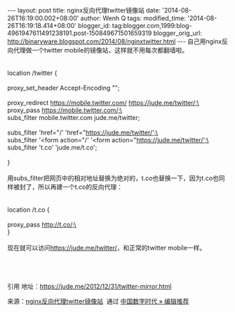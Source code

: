 --- layout: post title: nginx反向代理twitter镜像站 date:
'2014-08-26T16:19:00.002+08:00' author: Wenh Q tags: modified\_time:
'2014-08-26T16:19:18.414+08:00' blogger\_id:
tag:blogger.com,1999:blog-4961947611491238191.post-150849671501659319
blogger\_orig\_url:
http://binaryware.blogspot.com/2014/08/nginxtwitter.html ---
自己用nginx反向代理做一个twitter
mobile的镜像站，这样就不用每次都翻墙啦。\
\
\
location /twitter {\
\
proxy\_set\_header Accept-Encoding "";\
\
proxy\_redirect https://mobile.twitter.com/ https://jude.me/twitter/;\
\
proxy\_pass https://mobile.twitter.com/;\
\
subs\_filter mobile.twitter.com jude.me/twitter;\
\
subs\_filter 'href="/' 'href="https://jude.me/twitter/';\
\
subs\_filter '&lt;form action="/' '&lt;form
action="https://jude.me/twitter/';\
\
subs\_filter 't.co' 'jude.me/t.co';\
\
}\
\
用subs\_filter把网页中的相对地址替换为绝对的，t.co也替换一下，因为t.co也同样被封了，所以再建一个t.co的反向代理：\
\
\
location /t.co {\
\
proxy\_pass http://t.co/;\
\
}\
\
现在就可以访问<https://jude.me/twitter/>，和正常的twitter mobile一样。\
\
\
\
\
引用 地址：https://jude.me/2012/12/31/twitter-mirror.html
<div>

来源：[nginx反向代理twitter镜像站](http://feedproxy.google.com/~r/chinagfwblog/~3/T6Jb1acfgHM/nginxtwitter.html)  通过 [中国数字时代
»
编辑推荐](http://pipes.yahoo.com/pipes/pipe.info?_id=4ebbe79f06d4342d785a0cab9913dc0c)

</div>
